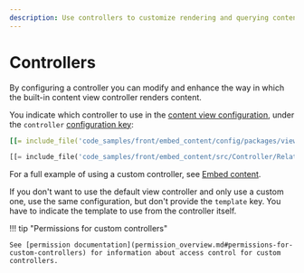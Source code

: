 ```yaml
---
description: Use controllers to customize rendering and querying content in your site.
---
```


# Controllers

By configuring a controller you can modify and enhance the way in which the built-in content view controller renders content.

You indicate which controller to use in the [content view configuration](template_configuration.md), under the `controller` [configuration key](configuration.md#configuration-files):

``` yaml
[[= include_file('code_samples/front/embed_content/config/packages/views.yaml', 23, 26) =]][[= include_file('code_samples/front/embed_content/config/packages/views.yaml', 28, 30) =]]
```

``` php
[[= include_file('code_samples/front/embed_content/src/Controller/RelationController.php', 2, 9) =]]
```

For a full example of using a custom controller, see [Embed content](embed_content.md#embed-relations-with-a-custom-controller).

If you don't want to use the default view controller and only use a custom one, use the same configuration, but don't provide the `template` key.
You have to indicate the template to use from the controller itself.

!!! tip "Permissions for custom controllers"

    See [permission documentation](permission_overview.md#permissions-for-custom-controllers) for information about access control for custom controllers.
